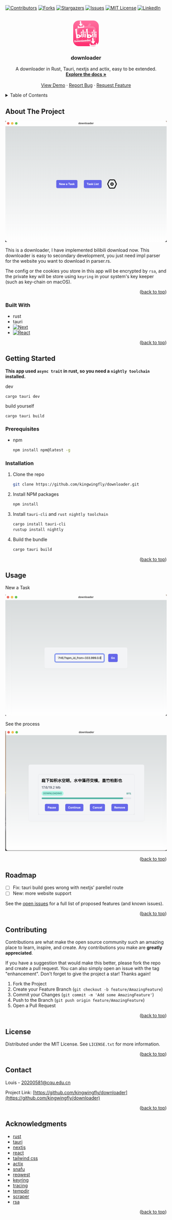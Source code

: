 <!-- Improved compatibility of back to top link: See: https://github.com/othneildrew/Best-README-Template/pull/73 -->
<a name="readme-top"></a>

[![Contributors][contributors-shield]][contributors-url]
[![Forks][forks-shield]][forks-url]
[![Stargazers][stars-shield]][stars-url]
[![Issues][issues-shield]][issues-url]
[![MIT License][license-shield]][license-url]
[![LinkedIn][linkedin-shield]][linkedin-url]



<!-- PROJECT LOGO -->
<br />
<div align="center">
  <a href="https://github.com/kingwingfly/downloader">
    <img src="screenshots/app-icon.jpg" alt="Logo" width="80" height="80">
  </a>

<h3 align="center">downloader</h3>

  <p align="center">
    A downloader in Rust, Tauri, nextjs and actix, easy to be extended.
    <br />
    <a href="https://github.com/kingwingfly/downloader"><strong>Explore the docs »</strong></a>
    <br />
    <br />
    <a href="https://github.com/kingwingfly/downloader">View Demo</a>
    ·
    <a href="https://github.com/kingwingfly/downloader/issues">Report Bug</a>
    ·
    <a href="https://github.com/kingwingfly/downloader/issues">Request Feature</a>
  </p>
</div>



<!-- TABLE OF CONTENTS -->
<details>
  <summary>Table of Contents</summary>
  <ol>
    <li>
      <a href="#about-the-project">About The Project</a>
      <ul>
        <li><a href="#built-with">Built With</a></li>
      </ul>
    </li>
    <li>
      <a href="#getting-started">Getting Started</a>
      <ul>
        <li><a href="#prerequisites">Prerequisites</a></li>
        <li><a href="#installation">Installation</a></li>
      </ul>
    </li>
    <li><a href="#usage">Usage</a></li>
    <li><a href="#roadmap">Roadmap</a></li>
    <li><a href="#contributing">Contributing</a></li>
    <li><a href="#license">License</a></li>
    <li><a href="#contact">Contact</a></li>
    <li><a href="#acknowledgments">Acknowledgments</a></li>
  </ol>
</details>



<!-- ABOUT THE PROJECT -->
## About The Project

[![Product Name Screen Shot][product-screenshot]](https://example.com)

This is a downloader, I have implemented bilibili download now. This downloader is easy to secondary development, you just need impl parser for the website you want to download in parser.rs.

The config or the cookies you store in this app will be encrypted by `rsa`, and the private key will be store using `keyring` in your system's key keeper (such as key-chain on macOS).



<p align="right">(<a href="#readme-top">back to top</a>)</p>



### Built With

* rust
* tauri
* [![Next][Next.js]][Next-url]
* [![React][React.js]][React-url]

<p align="right">(<a href="#readme-top">back to top</a>)</p>



<!-- GETTING STARTED -->
## Getting Started

**This app used `async trait` in rust, so you need a `nightly toolchain` installed.**

dev
```
cargo tauri dev
```
build yourself
```
cargo tauri build
```

### Prerequisites

* npm
  ```sh
  npm install npm@latest -g
  ```

### Installation

1. Clone the repo
    ```sh
    git clone https://github.com/kingwingfly/downloader.git
    ```
2. Install NPM packages
    ```sh
    npm install
    ```
3. Install `tauri-cli` and `rust nightly toolchain`
    ```sh
    cargo install tauri-cli
    rustup install nightly
    ```
4. Build the bundle
    ```sh
    cargo tauri build
    ```

<p align="right">(<a href="#readme-top">back to top</a>)</p>



<!-- USAGE EXAMPLES -->
## Usage

New a Task

![new](/screenshots/newTask.png)

See the process

![list](/screenshots/taskList.png)

<p align="right">(<a href="#readme-top">back to top</a>)</p>



<!-- ROADMAP -->
## Roadmap

- [ ] Fix: tauri build goes wrong with nextjs' parellel route
- [ ] New: more website support

See the [open issues](https://github.com/kingwingfly/downloader/issues) for a full list of proposed features (and known issues).

<p align="right">(<a href="#readme-top">back to top</a>)</p>



<!-- CONTRIBUTING -->
## Contributing

Contributions are what make the open source community such an amazing place to learn, inspire, and create. Any contributions you make are **greatly appreciated**.

If you have a suggestion that would make this better, please fork the repo and create a pull request. You can also simply open an issue with the tag "enhancement".
Don't forget to give the project a star! Thanks again!

1. Fork the Project
2. Create your Feature Branch (`git checkout -b feature/AmazingFeature`)
3. Commit your Changes (`git commit -m 'Add some AmazingFeature'`)
4. Push to the Branch (`git push origin feature/AmazingFeature`)
5. Open a Pull Request

<p align="right">(<a href="#readme-top">back to top</a>)</p>



<!-- LICENSE -->
## License

Distributed under the MIT License. See `LICENSE.txt` for more information.

<p align="right">(<a href="#readme-top">back to top</a>)</p>



<!-- CONTACT -->
## Contact

Louis - 20200581@cqu.edu.cn

Project Link: [https://github.com/kingwingfly/downloader](https://github.com/kingwingfly/downloader)

<p align="right">(<a href="#readme-top">back to top</a>)</p>



<!-- ACKNOWLEDGMENTS -->
## Acknowledgments

* [rust](https://www.rust-lang.org)
* [tauri](https://tauri.app)
* [nextjs](https://nextjs.org)
* [react](https://react.dev)
* [tailwind css](https://tailwindcss.com)
* [actix](https://actix.rs/docs/actix)
* [snafu](https://docs.rs/snafu/latest/snafu/index.html)
* [reqwest](https://docs.rs/reqwest/latest/reqwest/index.html)
* [keyring](https://docs.rs/keyring/2.0.5/keyring/index.html)
* [tracing](https://docs.rs/tracing/latest/tracing/index.html)
* [tempdir](https://docs.rs/temp-dir/0.1.11/temp_dir/index.html)
* [scraper](https://docs.rs/scraper/latest/scraper/index.html)
* [rsa](https://docs.rs/rsa/0.9.3/rsa/index.html)




<p align="right">(<a href="#readme-top">back to top</a>)</p>



<!-- MARKDOWN LINKS & IMAGES -->
<!-- https://www.markdownguide.org/basic-syntax/#reference-style-links -->
[contributors-shield]: https://img.shields.io/github/contributors/kingwingfly/downloader.svg?style=for-the-badge
[contributors-url]: https://github.com/kingwingfly/downloader/graphs/contributors
[forks-shield]: https://img.shields.io/github/forks/kingwingfly/downloader.svg?style=for-the-badge
[forks-url]: https://github.com/kingwingfly/downloader/network/members
[stars-shield]: https://img.shields.io/github/stars/kingwingfly/downloader.svg?style=for-the-badge
[stars-url]: https://github.com/kingwingfly/downloader/stargazers
[issues-shield]: https://img.shields.io/github/issues/kingwingfly/downloader.svg?style=for-the-badge
[issues-url]: https://github.com/kingwingfly/downloader/issues
[license-shield]: https://img.shields.io/github/license/kingwingfly/downloader.svg?style=for-the-badge
[license-url]: https://github.com/kingwingfly/downloader/blob/master/LICENSE.txt
[linkedin-shield]: https://img.shields.io/badge/-LinkedIn-black.svg?style=for-the-badge&logo=linkedin&colorB=555
[linkedin-url]: https://linkedin.com/in/linkedin_username
[product-screenshot]: screenshots/home.png
[Next.js]: https://img.shields.io/badge/next.js-000000?style=for-the-badge&logo=nextdotjs&logoColor=white
[Next-url]: https://nextjs.org/
[React.js]: https://img.shields.io/badge/React-20232A?style=for-the-badge&logo=react&logoColor=61DAFB
[React-url]: https://reactjs.org/
[Vue.js]: https://img.shields.io/badge/Vue.js-35495E?style=for-the-badge&logo=vuedotjs&logoColor=4FC08D
[Vue-url]: https://vuejs.org/
